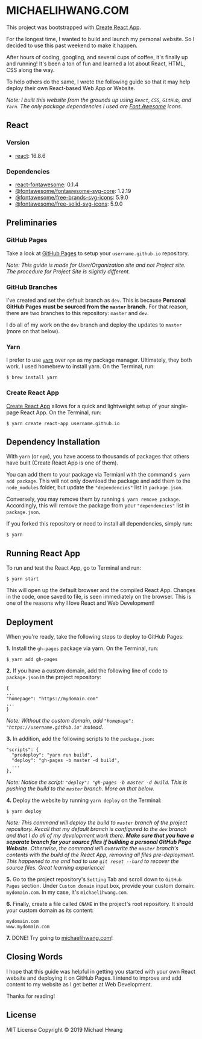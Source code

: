 # MICHAELIHWANG.COM
This project was bootstrapped with [Create React App](https://github.com/facebook/create-react-app).

For the longest time, I wanted to build and launch my personal website. So I decided to use this past weekend to make it happen.

After hours of coding, googling, and several cups of coffee, it's finally up and running! It's been a ton of fun and learned a lot about React, HTML, CSS along the way.

To help others do the same, I wrote the following guide so that it may help deploy their own React-based Web App or Website.

*Note: I built this website from the grounds up using `React`, `CSS`, `GitHub`, and `Yarn`. The only package dependencies I used are [Font Awesome](https://fontawesome.com/) icons.*

## React
### Version
* [react](https://github.com/facebook/react): 16.8.6

### Dependencies
* [react-fontawesome](https://github.com/FortAwesome/react-fontawesome): 0.1.4
* [@fontawesome/fontawesome-svg-core](https://github.com/FortAwesome/react-fontawesome): 1.2.19
* [@fontawesome/free-brands-svg-icons](https://github.com/FortAwesome/react-fontawesome): 5.9.0
* [@fontawesome/free-solid-svg-icons](https://github.com/FortAwesome/react-fontawesome): 5.9.0

## Preliminaries
### GitHub Pages
Take a look at [GitHub Pages](https://pages.github.com/) to setup your `username.github.io` repository.

*Note: This guide is made for User/Organization site and not Project site. The procedure for Project Site is slightly different.*

### GitHub Branches
I've created and set the default branch as `dev`. This is because **Personal GitHub Pages must be sourced from the `master` branch.** For that reason, there are two branches to this repository: `master` and `dev`.

I do all of my work on the `dev` branch and deploy the updates to `master` (more on that below).

### Yarn
I prefer to use [`yarn`](https://yarnpkg.com/lang/en/docs/install/) over `npm` as my package manager. Ultimately, they both work. I used homebrew to install yarn. On the Terminal, run:

`$ brew install yarn`

### Create React App
[Create React App](https://facebook.github.io/create-react-app/docs/getting-started) allows for a quick and lightweight setup of your single-page React App. On the Terminal, run:

`$ yarn create react-app username.github.io`

## Dependency Installation
With `yarn` (or `npm`), you have access to thousands of packages that others have built (Create React App is one of them).

You can add them to your package via Termianl with the command `$ yarn add package`. This will not only download the package and add them to the `node_modules` folder, but update the `"dependencies"` list in `package.json`.

Conversely, you may remove them by running `$ yarn remove package`. Accordingly, this will remove the package from your `"dependencies"` list in `package.json`.

If you forked this repository or need to install all dependencies, simply run:

`$ yarn`

## Running React App
To run and test the React App, go to Terminal and run:

`$ yarn start`

This will open up the default browser and the compiled React App. Changes in the code, once saved to file, is seen immediately on the browser. This is one of the reasons why I love React and Web Development!

## Deployment
When you're ready, take the following steps to deploy to GitHub Pages:

**1.** Install the `gh-pages` package via yarn. On the Terminal, run:

`$ yarn add gh-pages`

**2.** If you have a custom domain, add the following line of code to `package.json` in the project repository:

```
{
...
"homepage": "https://mydomain.com"
...
}
```

*Note: Without the custom domain, add `"homepage": "https://username.github.io"` instead.*

**3.** In addition, add the following scripts to the `package.json`:

```
"scripts": {
  "predeploy": "yarn run build",
  "deploy": "gh-pages -b master -d build",
  ...
},
```

*Note: Notice the script: `"deploy": "gh-pages -b master -d build`. This is pushing the build to the `master` branch. More on that below.*

**4.** Deploy the website by running `yarn deploy` on the Terminal:

`$ yarn deploy`

*Note: This command will deploy the build to `master` branch of the project repository. Recall that my default branch is configured to the `dev` branch and that I do all of my development work there. **Make sure that you have a separate branch for your source files if building a personal GitHub Page Website.** Otherwise, the command will overwrite the `master` branch's contents with the build of the React App, removing all files pre-deployment. This happened to me and had to use `git reset --hard` to recover the source files. Great learning experience!*

**5.** Go to the project repository's `Setting` Tab and scroll down to `GitHub Pages` section. Under `Custom domain` input box, provide your custom domain: `mydomain.com`. In my case, it's `michaelihwang.com`.

**6.** Finally, create a file called `CNAME` in the project's root repository. It should your custom domain as its content:

```
mydomain.com
www.mydomain.com
```

**7.** DONE! Try going to [michaelihwang.com](michaelihwang.com)!

## Closing Words
I hope that this guide was helpful in getting you started with your own React website and deploying it on GitHub Pages. I intend to improve and add content to my website as I get better at Web Development.

Thanks for reading!

## License
MIT License Copyright © 2019 Michael Hwang
